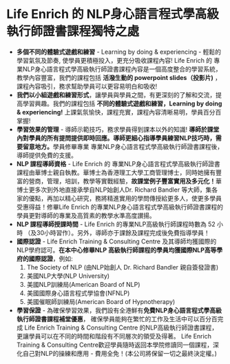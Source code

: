 <h1>Life Enrich 的 NLP身心語言程式學高級執行師證書課程獨特之處</h1>

<ul>
  <li><strong>多個不同的體驗式遊戲和練習</strong> - Learning by doing &amp; experiencing - 輕鬆的學習氣氛及節奏, 使學員更積極投入，更充分吸收課程內容! Life Enrich 的 專業NLP身心語言程式學高級執行師證書課程內容是一個高度整合的學習系統，教學內容豐富，我們的課程包括 <strong>活潑生動的 powerpoint slides（投影片)</strong> ，課程內容吸引，務求幫助學員可以更容易明白和吸收!</li>
  <li><strong>我們以小組遊戲和練習形式</strong>，讓學員與學員之間，有更深刻的了解和交流，提高學習興趣。我們的課程包括 <strong>不同的體驗式遊戲和練習，Learning by doing &amp; experiencing!</strong> 上課氣氛愉快，課程充實，課程內容清晰易明，學員百分百掌握!</li>
  <li><strong>學習效果的管理</strong> - 導師示範技巧，務求學員得到課本以外的知識! <strong>導師於課堂內對學員的所有提問提供即時回應。導師更細心指導學員練習NLP技巧時，需要留意地方。</strong>學員修畢專業 專業NLP身心語言程式學高級執行師證書課程後，導師提供免費的支援。</li>
  <li><strong>NLP 課程導師資格</strong> - Life Enrich 的 專業NLP身心語言程式學高級執行師證書課程由華博士親自執教。華博士為香港理工大學工商管理博士，同時她擁有豐富的營商，管理，培訓，教學等實戰經驗，<strong>故課堂例子豐富實用及多元化！</strong>華博士更多次到外地直接承學自NLP始創人Dr. Richard Bandler 等大師，集各家的優點，再加以精心研究，務將精進實用的學問傳授給更多人，使更多學員受惠得益！修畢Life Enrich 的專業NLP身心語言程式學高級執行師證書課程的學員更對導師的專業及高質素的教學水準高度讃揚。</li>
  <li><strong>NLP 課程導師授課時間</strong> - Life Enrich 的專業NLP高級執行師課程時數為 52 小時 （及30小時習作）。另外，導師亦于課餘及課程完成後免費指導學員！</li>
  <li><strong>國際認證</strong> - Life Enrich Training &amp; Consulting Centre 及其導師均獲國際的NLP學府認可。<strong>在本中心修畢NLP 高級執行師課程的學員均獲國際NLP高等學府的國際認證</strong>，例如:
  <ol><li>The Society of NLP (由NLP始創人 Dr. Richard Bandler 親自簽發證書)</li>
  <li>美國NLP大學(NLP University)</li>
  <li>美國NLP訓練局(American Board of NLP)</li>
  <li>美國國際身心語言程式學協會(NFNLP)</li>
  <li>美國催眠師訓練局(American Board of Hypnotherapy)</li></ol></li>
  <li><strong>學習保證</strong> - 為確保學習效果，我們設有全港鮮有<strong>免費NLP身心語言程式學高級執行師證書課程補堂優惠</strong>， 確保學員能夠在繁忙的工作及生活中可以百分百完成 Life Enrich Training &amp; Consulting Centre 的NLP高級執行師證書課程，更讓學員可以在不同的時間和階段有不同層次的領受及得著。 Life Enrich Training &amp; Consulting Centre歡迎學員隨時返回本學院修讀同一個課程，深化自己對NLP的操練和應用 - 費用全免！(本公司將保留一切之最終決定權。)</li>
</ul>
